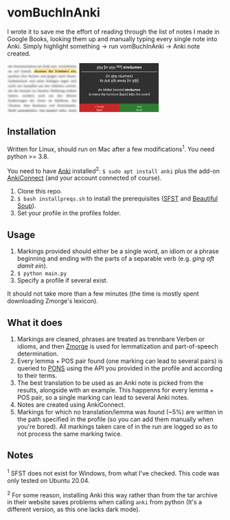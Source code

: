 # vomBuchInAnki
I wrote it to save me the effort of reading through the list of notes I made in Google Books, looking them up and manually typing every single note into Anki. Simply highlight something -> run vomBuchInAnki -> Anki note created.

<img src="/notcode/example.png" alt="Example" width="70%" height="70%">

## Installation
Written for Linux, should run on Mac after a few modifications<sup>1</sup>. You need python >= 3.8.

You need to have [Anki](https://apps.ankiweb.net/#download) installed<sup>2</sup>: `$ sudo apt install anki` plus the add-on [AnkiConnect](https://ankiweb.net/shared/info/2055492159) (and your account connected of course).
 
 1. Clone this repo.
 1. `$ bash installpreqs.sh` to install the prerequisites ([SFST](https://www.cis.uni-muenchen.de/~schmid/tools/SFST/) and [Beautiful Soup](https://www.crummy.com/software/BeautifulSoup/)).
 1. Set your profile in the profiles folder.
 
 ## Usage
 1. Markings provided should either be a single word, an idiom or a phrase beginning and ending with the parts of a separable verb (e.g. _ging oft damit ein_).
 1. `$ python main.py`
 1. Specify a profile if several exist.
 
 It should not take more than a few minutes (the time is mostly spent downloading Zmorge's lexicon).

## What it does
1. Markings are cleaned, phrases are treated as trennbare Verben or idioms, and then [Zmorge](https://pub.cl.uzh.ch/users/sennrich/zmorge/) is used for lemmatization and part-of-speech determination.
1. Every lemma + POS pair found (one marking can lead to several pairs) is queried to [PONS](https://en.pons.com/p/online-dictionary/developers/api) using the API you provided in the profile and according to their terms.
1. The best translation to be used as an Anki note is picked from the results, alongside with an example. This happenns for every lemma + POS pair, so a single marking can lead to several Anki notes.
1. Notes are created using AnkiConnect.
1. Markings for which no translation/lemma was found (~5%) are written in the path specified in the profile (so you can add them manually when you're bored). All markings taken care of in the run are logged so as to not process the same marking twice.

## Notes
<sup>1</sup> SFST does not exist for Windows, from what I've checked. This code was only tested on Ubuntu 20.04.

<sup>2</sup> For some reason, installing Anki this way rather than from the tar archive in their website saves problems when calling `anki` from python (It's a different version, as this one lacks dark mode).
